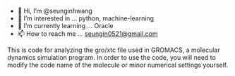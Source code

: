 - 👋 Hi, I’m @seunginhwang
- 👀 I’m interested in ... python, machine-learning
- 🌱 I’m currently learning ... Oracle
- 📫 How to reach me ... seungin0521@gmail.com

This is code for analyzing the gro/xtc file used in GROMACS, a molecular dynamics simulation program.
In order to use the code, you will need to modify the code name of the molecule or minor numerical settings yourself.
